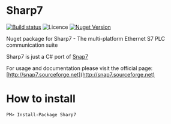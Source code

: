 # Sharp7

[![Build status](https://ci.appveyor.com/api/projects/status/2i77qfjjq8aep50b?svg=true)](https://ci.appveyor.com/project/fbarresi/sharp7)
![Licence](https://img.shields.io/github/license/fbarresi/sharp7.svg)
[![Nuget Version](https://img.shields.io/nuget/v/Sharp7.svg)](https://www.nuget.org/packages/Sharp7/)

Nuget package for Sharp7 - The multi-platform Ethernet S7 PLC communication suite

Sharp7 is just a C# port of [Snap7](http://snap7.sourceforge.net)

For usage and documentation please visit the official page: [http://snap7.sourceforge.net](http://snap7.sourceforge.net)

# How to install
```
PM> Install-Package Sharp7
```
